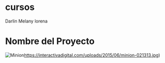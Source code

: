 # cursos
Darlin Melany
lorena 
# Nombre del Proyecto
![Minion](https://interactivadigital.com/uploads/2015/06/minion-021313.jpg)https://interactivadigital.com/uploads/2015/06/minion-021313.jpg)

